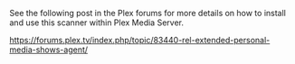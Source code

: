 See the following post in the Plex forums for more details on how to install and use this scanner within Plex Media Server.

https://forums.plex.tv/index.php/topic/83440-rel-extended-personal-media-shows-agent/